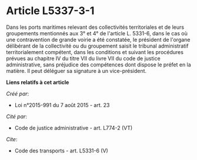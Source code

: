 # Article L5337-3-1

Dans les ports maritimes relevant des collectivités territoriales et de leurs groupements mentionnés aux 3° et 4° de
l'article L. 5331-6, dans le cas où une contravention de grande voirie a été constatée, le président de l'organe délibérant
de la collectivité ou du groupement saisit le tribunal administratif territorialement compétent, dans les conditions et
suivant les procédures prévues au chapitre IV du titre VII du livre VII du code de justice administrative, sans préjudice des
compétences dont dispose le préfet en la matière. Il peut déléguer sa signature à un vice-président.

**Liens relatifs à cet article**

_Créé par_:

  - Loi n°2015-991 du 7 août 2015 - art. 23

_Cité par_:

  - Code de justice administrative - art. L774-2 (VT)

_Cite_:

  - Code des transports - art. L5331-6 (V)
